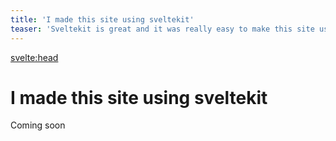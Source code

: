 ```yaml
---
title: 'I made this site using sveltekit'
teaser: 'Sveltekit is great and it was really easy to make this site using it...'
---
```


<svelte:head>
<title>{title} | Kasper Laursen</title>
</svelte:head>

# I made this site using sveltekit

Coming soon
